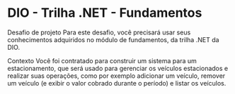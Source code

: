 # DIO - Trilha .NET - Fundamentos


Desafio de projeto
Para este desafio, você precisará usar seus conhecimentos adquiridos no módulo de fundamentos, da trilha .NET da DIO.

Contexto
Você foi contratado para construir um sistema para um estacionamento, que será usado para gerenciar os veículos 
estacionados e realizar suas operações, como por exemplo adicionar um veículo, remover um veículo (e exibir o valor cobrado durante o período) e 
listar os veículos.
